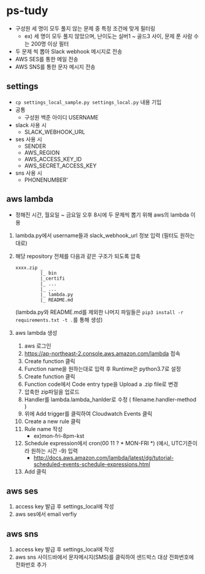 # ps-tudy

- 구성원 세 명이 모두 풀지 않는 문제 중 특정 조건에 맞게 필터링
  - ex) 세 명이 모두 풀지 않았으며, 난이도는 실버1 ~ 골드3 사이, 문제 푼 사람 수는 200명 이상 필터
- 두 문제 씩 뽑아 Slack webhook 메시지로 전송
- AWS SES를 통한 메일 전송
- AWS SNS를 통한 문자 메시지 전송

## settings
- `cp settings_local_sample.py settings_local.py` 내용 기입
- 공통
  - 구성원 백준 아이디 USERNAME
- slack 사용 시 
  - SLACK_WEBHOOK_URL
- ses 사용 시
  - SENDER
  - AWS_REGION
  - AWS_ACCESS_KEY_ID
  - AWS_SECRET_ACCESS_KEY
- sns 사용 시
  - PHONENUMBER'

## aws lambda
- 정해진 시간, 월요일 ~ 금요일 오후 8시에 두 문제씩 뽑기 위해 aws의 lambda 이용

1. lambda.py에서 username들과 slack_webhook_url 정보 입력 (필터도 원하는대로)
2. 해당 repository 전체를 다음과 같은 구조가 되도록 압축
    ```
    xxxx.zip _
             |_ bin
             |_certifi
             |_ ...
             |_ ...
             |_ lambda.py
             |_ README.md
    ```
    (lambda.py와 README.md를 제외한 나머지 파일들은 `pip3 install -r requirements.txt -t .`를 통해 생성)

3. aws lambda 생성
    1. aws 로그인
    2. https://ap-northeast-2.console.aws.amazon.com/lambda 접속
    3. Create function 클릭
    4. Function name을 원하는대로 입력 후 Runtime은 python3.7로 설정
    5. Create function 클릭 
    6. Function code에서 Code entry type을 Upload a .zip file로 변경
    7. 압축한 zip파일을 업로드
    8. Handler를 lambda.lambda_hanlder로 수정 ( filename.handler-method )
    9. 위에 Add trigger를 클릭하여 Cloudwatch Events 클릭
    10. Create a new rule 클릭
    11. Rule name 작성
         - ex)mon-fri-8pm-kst
    12. Schedule expression에서 cron(00 11 ? * MON-FRI *) (예시, UTC기준이라 원하는 시간 -9) 입력
         - http://docs.aws.amazon.com/lambda/latest/dg/tutorial-scheduled-events-schedule-expressions.html
    13. Add 클릭

## aws ses
   1. access key 발급 후 settings_local에 작성
   2. aws ses에서 email verfiy

## aws sns
   1. access key 발급 후 settings_local에 작성
   2. aws sns 사이드바에서 문자메시지(SMS)를 클릭하여 샌드박스 대상 전화번호에 전화번호 추가